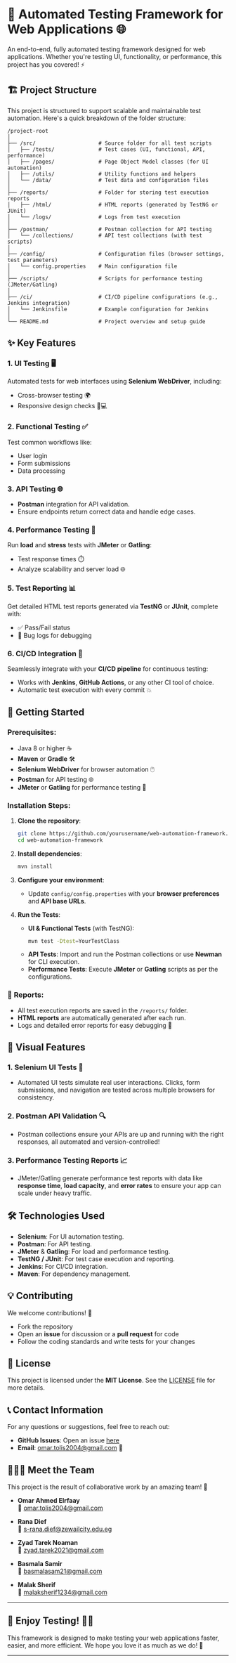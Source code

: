 # 🚀 **Automated Testing Framework for Web Applications** 🌐

An end-to-end, fully automated testing framework designed for web applications. Whether you're testing UI, functionality, or performance, this project has you covered! ⚡


## 🏗️ **Project Structure**

This project is structured to support scalable and maintainable test automation. Here's a quick breakdown of the folder structure:

```plaintext
/project-root
│
├── /src/                    # Source folder for all test scripts
│   ├── /tests/              # Test cases (UI, functional, API, performance)
│   ├── /pages/              # Page Object Model classes (for UI automation)
│   ├── /utils/              # Utility functions and helpers
│   └── /data/               # Test data and configuration files
│
├── /reports/                # Folder for storing test execution reports
│   ├── /html/               # HTML reports (generated by TestNG or JUnit)
│   └── /logs/               # Logs from test execution
│
├── /postman/                # Postman collection for API testing
│   └── /collections/        # API test collections (with test scripts)
│
├── /config/                 # Configuration files (browser settings, test parameters)
│   └── config.properties    # Main configuration file
│
├── /scripts/                # Scripts for performance testing (JMeter/Gatling)
│
├── /ci/                     # CI/CD pipeline configurations (e.g., Jenkins integration)
│   └── Jenkinsfile          # Example configuration for Jenkins
│
└── README.md                # Project overview and setup guide
```

## ✨ **Key Features**

### **1. UI Testing** 🖥️
Automated tests for web interfaces using **Selenium WebDriver**, including:
- Cross-browser testing 🌍
- Responsive design checks 📱💻

### **2. Functional Testing** ✅
Test common workflows like:
- User login
- Form submissions
- Data processing

### **3. API Testing** 🌐
- **Postman** integration for API validation.
- Ensure endpoints return correct data and handle edge cases.

### **4. Performance Testing** 💨
Run **load** and **stress** tests with **JMeter** or **Gatling**:
- Test response times ⏱️
- Analyze scalability and server load 🌐

### **5. Test Reporting** 📊
Get detailed HTML test reports generated via **TestNG** or **JUnit**, complete with:
- ✅ Pass/Fail status
- 🐞 Bug logs for debugging

### **6. CI/CD Integration** 🔄
Seamlessly integrate with your **CI/CD pipeline** for continuous testing:
- Works with **Jenkins**, **GitHub Actions**, or any other CI tool of choice.
- Automatic test execution with every commit 💥


## 🚀 **Getting Started**

### Prerequisites:

- Java 8 or higher ☕
- **Maven** or **Gradle** 🛠️
- **Selenium WebDriver** for browser automation 🖱️
- **Postman** for API testing 🌐
- **JMeter** or **Gatling** for performance testing 🚀

### Installation Steps:

1. **Clone the repository**:
   ```bash
   git clone https://github.com/yourusername/web-automation-framework.git
   cd web-automation-framework
   ```

2. **Install dependencies**:
   ```bash
   mvn install
   ```

3. **Configure your environment**:
   - Update `config/config.properties` with your **browser preferences** and **API base URLs**.

4. **Run the Tests**:
   - **UI & Functional Tests** (with TestNG):
     ```bash
     mvn test -Dtest=YourTestClass
     ```
   - **API Tests**: Import and run the Postman collections or use **Newman** for CLI execution.
   - **Performance Tests**: Execute **JMeter** or **Gatling** scripts as per the configurations.

### 🚨 **Reports**:

- All test execution reports are saved in the `/reports/` folder.
- **HTML reports** are automatically generated after each run.
- Logs and detailed error reports for easy debugging 🐞


## 🌟 **Visual Features** 

### 1. **Selenium UI Tests** 🧪
- Automated UI tests simulate real user interactions. Clicks, form submissions, and navigation are tested across multiple browsers for consistency.

### 2. **Postman API Validation** 🔍
- Postman collections ensure your APIs are up and running with the right responses, all automated and version-controlled!

### 3. **Performance Testing Reports** 📈
- JMeter/Gatling generate performance test reports with data like **response time**, **load capacity**, and **error rates** to ensure your app can scale under heavy traffic.


## 🛠️ **Technologies Used**

- **Selenium**: For UI automation testing.
- **Postman**: For API testing.
- **JMeter** & **Gatling**: For load and performance testing.
- **TestNG / JUnit**: For test case execution and reporting.
- **Jenkins**: For CI/CD integration.
- **Maven**: For dependency management.


## 💡 **Contributing**

We welcome contributions! 🎉

- Fork the repository
- Open an **issue** for discussion or a **pull request** for code
- Follow the coding standards and write tests for your changes


## 📄 **License**

This project is licensed under the **MIT License**. See the [LICENSE](LICENSE) file for more details.


## 📞 **Contact Information**

For any questions or suggestions, feel free to reach out:

- **GitHub Issues**: Open an issue [here](https://github.com/Omar-Mega-Byte/web-automation-framework/issues)
- **Email**: omar.tolis2004@gmail.com 📧

## 🧑‍🤝‍🧑 **Meet the Team**

This project is the result of collaborative work by an amazing team! 👏

- **Omar Ahmed Elrfaay**  
  📧 omar.tolis2004@gmail.com

- **Rana Dief**  
  📧 s-rana.dief@zewailcity.edu.eg

- **Zyad Tarek Noaman**  
  📧 zyad.tarek2021@gmail.com

- **Basmala Samir**  
  📧 basmalasam21@gmail.com

- **Malak Sherif**  
  📧 malaksherif1234@gmail.com

---

## 🎉 **Enjoy Testing!** 🧑‍💻

This framework is designed to make testing your web applications faster, easier, and more efficient. We hope you love it as much as we do! 🚀

---

